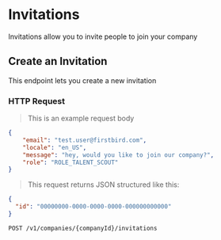 # Invitations

Invitations allow you to invite people to join your company

## Create an Invitation

This endpoint lets you create a new invitation 

### HTTP Request 

> This is an example request body

```json
{
    "email": "test.user@firstbird.com",
    "locale": "en_US",
    "message": "hey, would you like to join our company?",
    "role": "ROLE_TALENT_SCOUT"
}
```

> This request returns JSON structured like this:

```json
{
  "id": "00000000-0000-0000-0000-000000000000"
}
```

`POST /v1/companies/{companyId}/invitations`